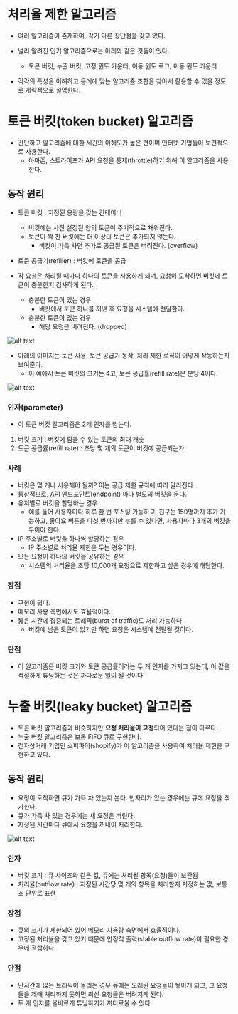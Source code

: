 # 처리율 제한 알고리즘
- 여러 알고리즘이 존재하며, 각기 다른 장단점을 갖고 있다.
- 널리 알려진 인기 알고리즘으로는 아래와 같은 것들이 있다.
    - 토큰 버킷, 누출 버킷, 고정 윈도 카운터, 이동 윈도 로그, 이동 윈도 카운터

- 각각의 특성을 이해하고 용례에 맞는 알고리즘 조합을 찾아서 활용할 수 있을 정도로 개략적으로 설명한다.

# 토큰 버킷(token bucket) 알고리즘
- 간단하고 알고리즘에 대한 세간의 이해도가 높은 편이며 인터넷 기업들이 보편적으로 사용한다.
    - 아마존, 스트라이프가 API 요청을 통제(throttle)하기 위해 이 알고리즘을 사용한다.

## 동작 원리
- 토큰 버킷 : 지정된 용량을 갖는 컨테이너
    - 버킷에는 사전 설정된 양의 토큰이 주기적으로 채워진다.
    - 토큰이 꽉 찬 버킷에는 더 이상의 토큰은 추가되지 않는다.
        - 버킷이 가득 차면 추가로 공급된 토큰은 버려진다. (overflow)
- 토큰 공급기(refiller) : 버킷에 토큰을 공급

- 각 요청은 처리될 때마다 하나의 토큰을 사용하게 되며, 요청이 도착하면 버킷에 토큰이 충분한지 검사하게 된다.
    - 충분한 토큰이 있는 경우
        - 버킷에서 토큰 하나를 꺼낸 후 요청을 시스템에 전달한다.
    - 충분한 토큰이 없는 경우
        - 해당 요청은 버려진다. (dropped)

![alt text](images/image4-5.png)

- 아래의 이미지는 토큰 사용, 토큰 공급기 동작, 처리 제한 로직이 어떻게 작동하는지 보여준다.
    - 이 예에서 토큰 버킷의 크기는 4고, 토큰 공급률(refill rate)은 분당 4이다.

![alt text](images/image4-6.png)

### 인자(parameter)
- 이 토큰 버킷 알고리즘은 2개 인자를 받는다.

1. 버킷 크기 : 버킷에 담을 수 있는 토큰의 최대 개숫
2. 토큰 공급률(refill rate) :  초당 몇 개의 토큰이 버킷에 공급되는가

### 사례
- 버킷은 몇 개나 사용해야 될까? 이는 공급 제한 규칙에 따라 달라진다.
- 통상적으로, API 엔드포인트(endpoint) 마다 별도의 버킷을 둔다.
- 유저별로 버킷을 할당하는 경우
    - 예를 들어 사용자마다 하루 한 번 포스팅 가능하고, 친구는 150명까지 추가 가능하고, 좋아요 버튼을 다섯 번까지만 누를 수 있다면, 사용자마다 3개의 버킷을 두어야 한다.
- IP 주소별로 버킷을 하나씩 할당하는 경우
    - IP 주소별로 처리율 제한을 두는 경우이다.
- 모든 요청이 하나의 버킷을 공유하는 경우
    - 시스템의 처리율을 초당 10,000개 요청으로 제한하고 싶은 경우에 해당한다.

### 장점
- 구현이 쉽다.
- 메모리 사용 측면에서도 효율적이다.
- 짧은 시간에 집중되는 트래픽(burst of traffic)도 처리 가능하다.
    - 버킷에 남은 토큰이 있기만 하면 요청은 시스템에 전달될 것이다.

### 단점
- 이 알고리즘은 버킷 크기와 토큰 공급률이라는 두 개 인자를 가지고 있는데, 이 값을 적절하게 튜닝하는 것은 까다로운 일이 될 것이다.

# 누출 버킷(leaky bucket) 알고리즘
- 토큰 버킷 알고리즘과 비슷하지만 **요청 처리율이 고정**되어 있다는 점이 다르다.
- 누출 버킷 알고리즘은 보통 FIFO 큐로 구현한다.
- 전자상거래 기업인 쇼피파이(shopify)가 이 알고리즘을 사용하여 처리율 제한을 구현하고 있다.

## 동작 원리
- 요청이 도착하면 큐가 가득 차 있는지 본다. 빈자리가 있는 경우에는 큐에 요청을 추가한다.
- 큐가 가득 차 있는 경우에는 새 요청은 버린다.
- 지정된 시간마다 큐에서 요청을 꺼내어 처리한다.

![alt text](images/image4-7.png)

### 인자
- 버킷 크기 : 큐 사이즈와 같은 값, 큐에는 처리될 항목(요청)들이 보관됨
- 처리율(outflow rate) : 지정된 시간당 몇 개의 항목을 처리할지 지정하는 값, 보통 초 단위로 표현

### 장점
- 큐의 크기가 제한되어 있어 메모리 사용량 측면에서 효율적이다.
- 고정된 처리율을 갖고 있기 때문에 안정적 출력(stable outflow rate)이 필요한 경우에 적합하다.

### 단점
- 단시간에 많은 트래픽이 몰리는 경우 큐에는 오래된 요청들이 쌓이게 되고, 그 요청들을 제때 처리하지 못하면 최신 요청들은 버려지게 된다.
- 두 개 인자를 올바르게 튜닝하기가 까다로울 수 있다.